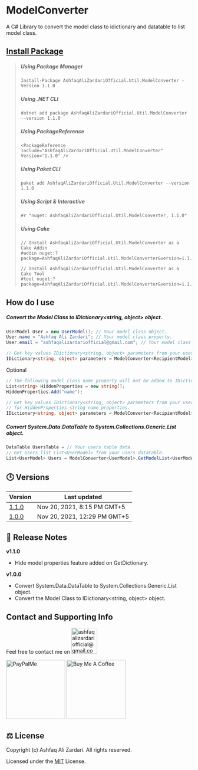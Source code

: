 # ModelConverter
 A C# Library to convert the model class to idictionary and datatable to list model class.

## [Install Package](https://www.nuget.org/packages/AshfaqAliZardariOfficial.Util.ModelConverter/)
> ##### Using Package Manager
> ```
> Install-Package AshfaqAliZardariOfficial.Util.ModelConverter -Version 1.1.0
> ```
> ##### Using .NET CLI
> 
> ```
> dotnet add package AshfaqAliZardariOfficial.Util.ModelConverter --version 1.1.0
> ```
> ##### Using PackageReference
> 
> ```
> <PackageReference Include="AshfaqAliZardariOfficial.Util.ModelConverter" Version="1.1.0" />
> ```
> ##### Using Paket CLI
> ```
> paket add AshfaqAliZardariOfficial.Util.ModelConverter --version 1.1.0
> ```
> ##### Using Script & Interactive
> ```
> #r "nuget: AshfaqAliZardariOfficial.Util.ModelConverter, 1.1.0"
> ```
> ##### Using Cake
> ```
> // Install AshfaqAliZardariOfficial.Util.ModelConverter as a Cake Addin
> #addin nuget:?package=AshfaqAliZardariOfficial.Util.ModelConverter&version=1.1.0
> 
> // Install AshfaqAliZardariOfficial.Util.ModelConverter as a Cake Tool
> #tool nuget:?package=AshfaqAliZardariOfficial.Util.ModelConverter&version=1.1.0
> ```

## How do I use
##### Convert the Model Class to IDictionary<string, object> object.
```csharp
UserModel User = new UserModel(); // Your model class object.
User.name = "Ashfaq Ali Zardari"; // Your model class property.
User.email = "ashfaqalizardariofficial@gmail.com"; // Your model class property.

// Get key values IDictionary<string, object> parameters from your user model class.
IDictionary<string, object> parameters = ModelConverter<RecipientModel>.GetDictionary(User); 
```
Optional
```csharp
// The following model class name property will not be added to IDictionary<string, object> object.
List<string> HiddenProperties = new string[];
HiddenProperties.Add("name");

// Get key values IDictionary<string, object> parameters from your user model class except
// for HiddenProperties string name properties.
IDictionary<string, object> parameters = ModelConverter<RecipientModel>.GetDictionary(User, HiddenProperties); 

```
##### Convert System.Data.DataTable to System.Collections.Generic.List<ModelClass> object.
```csharp
DataTable UsersTable = // Your users table data.
// Get Users list List<UserModel> from your users datatable.
List<UserModel> Users = ModelConverter<UserModel>.GetModelList<UserModel>(UsersTable); 
```

## :clock3: Versions
| Version | Last updated |
| --- | --- |
| [1.1.0](https://www.nuget.org/packages/AshfaqAliZardariOfficial.Util.ModelConverter/1.1.0) | Nov 20, 2021, 8:15 PM GMT+5 |
| [1.0.0](https://www.nuget.org/packages/AshfaqAliZardariOfficial.Util.ModelConverter/1.0.0) | Nov 20, 2021, 12:29 PM GMT+5 |

## :book: Release Notes
**v1.1.0**
- Hide model properties feature added on GetDictionary.

**v1.0.0**
- Convert System.Data.DataTable to System.Collections.Generic.List<ModelClass> object.
- Convert the Model Class to IDictionary<string, object> object.
## Contact and Supporting Info
Feel free to contact me on <a href="mailto:ashfaqalizardariofficial@gmail.com" target="_blank" title="ashfaqalizardariofficial@gmail.com"><img src="https://ssl.gstatic.com/ui/v1/icons/mail/rfr/logo_gmail_lockup_default_1x_r2.png" alt="ashfaqalizardariofficial@gmail.com" width="70" /></a>  
  
  <a href="https://paypal.me/ashfaqalizardari247?country.x=CA&locale.x=en_US" target="_blank" title="paypal.me/ashfaqalizardari247"><img src="https://www.paypalobjects.com/paypal-ui/logos/svg/paypal-color.svg" alt="PayPalMe" width="160" /></a>    <a href="https://www.buymeacoffee.com/ashfaqalizardari" target="_blank" title="buymeacoffee.com/ashfaqalizardari"><img src="https://www.buymeacoffee.com/assets/img/custom_images/orange_img.png" alt="Buy Me A Coffee" width="160" /></a>

## :balance_scale: License
  Copyright (c) Ashfaq Ali Zardari. All rights reserved.
  
  Licensed under the [MIT](https://github.com/AshfaqAliZardariOfficial/ModelConverter/blob/master/LICENSE) License.
